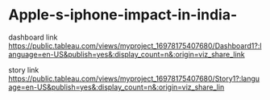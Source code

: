 # Apple-s-iphone-impact-in-india-
dashboard link 
https://public.tableau.com/views/myproject_16978175407680/Dashboard1?:language=en-US&publish=yes&:display_count=n&:origin=viz_share_link

story link 
https://public.tableau.com/views/myproject_16978175407680/Story1?:language=en-US&publish=yes&:display_count=n&:origin=viz_share_lin

